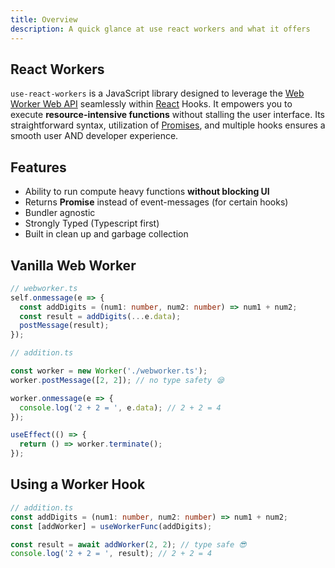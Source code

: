```yaml
---
title: Overview
description: A quick glance at use react workers and what it offers
---
```


## React Workers

`use-react-workers` is a JavaScript library designed to leverage the [Web Worker Web API](https://developer.mozilla.org/en-US/docs/Web/API/Web_Workers_API) seamlessly within [React](https://react.dev/) Hooks. It empowers you to execute **resource-intensive functions** without stalling the user interface. Its straightforward syntax, utilization of [Promises](https://developer.mozilla.org/en-US/docs/Web/JavaScript/Reference/Global_Objects/Promise), and multiple hooks ensures a smooth user AND developer experience.

## Features

- Ability to run compute heavy functions **without blocking UI**
- Returns **Promise** instead of event-messages (for certain hooks)
- Bundler agnostic
- Strongly Typed (Typescript first)
- Built in clean up and garbage collection

## Vanilla Web Worker

```ts
// webworker.ts
self.onmessage(e => {
  const addDigits = (num1: number, num2: number) => num1 + num2;
  const result = addDigits(...e.data);
  postMessage(result);
});
```

```ts
// addition.ts

const worker = new Worker('./webworker.ts');
worker.postMessage([2, 2]); // no type safety 😪

worker.onmessage(e => {
  console.log('2 + 2 = ', e.data); // 2 + 2 = 4
});

useEffect(() => {
  return () => worker.terminate();
});
```

## Using a Worker Hook

```ts
// addition.ts
const addDigits = (num1: number, num2: number) => num1 + num2;
const [addWorker] = useWorkerFunc(addDigits);

const result = await addWorker(2, 2); // type safe 😎
console.log('2 + 2 = ', result); // 2 + 2 = 4
```
